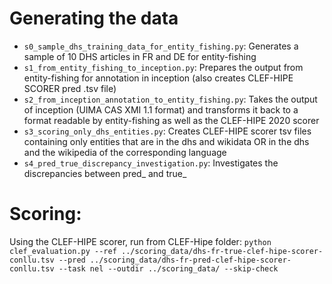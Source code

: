 # Generating the data

- `s0_sample_dhs_training_data_for_entity_fishing.py`: Generates a sample of 10 DHS articles in FR and DE for entity-fishing
- `s1_from_entity_fishing_to_inception.py`: Prepares the output from entity-fishing for annotation in inception (also creates CLEF-HIPE SCORER pred .tsv file)
- `s2_from_inception_annotation_to_entity_fishing.py`: Takes the output of inception (UIMA CAS XMI 1.1 format) and transforms it back to a format readable by entity-fishing as well as the CLEF-HIPE 2020 scorer
- `s3_scoring_only_dhs_entities.py`: Creates CLEF-HIPE scorer tsv files containing only entities that are in the dhs and wikidata OR in the dhs and the wikipedia of the corresponding language
- `s4_pred_true_discrepancy_investigation.py`: Investigates the discrepancies between pred_ and true_

# Scoring:

Using the CLEF-HIPE scorer, run from CLEF-Hipe folder:
`python clef_evaluation.py --ref ../scoring_data/dhs-fr-true-clef-hipe-scorer-conllu.tsv --pred ../scoring_data/dhs-fr-pred-clef-hipe-scorer-conllu.tsv --task nel --outdir ../scoring_data/ --skip-check`


